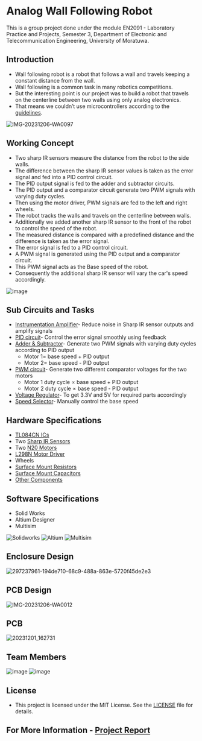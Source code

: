 # Analog Wall Following Robot
This is a group project done under the module EN2091 - Laboratory Practice and Projects, Semester 3, Department of Electronic and Telecommunication Engineering, University of Moratuwa. 

## Introduction

*  Wall following robot is a robot that follows a wall and travels keeping a constant distance from the wall. 
*  Wall following is a common task in many robotics competitions.
*  But the interesting point is our project was to build a robot that travels on the centerline between two walls using only analog electronics.
*  That means we couldn’t use microcontrollers according to the [guidelines](https://github.com/Sahanmin/Analog-Wall-Following-Car/blob/main/Project_Guidelines.pdf).

![IMG-20231206-WA0097](https://github.com/Sahanmin/Analog-Wall-Following-Car/assets/106037441/241e426e-1c0c-4cf3-a58a-3e9705a20f41)

## Working Concept

*  Two sharp IR sensors measure the distance from the robot to the side walls.
*  The difference between the sharp IR sensor values is taken as the error signal and fed into a PID control circuit.
*  The PID output signal is fed to the adder and subtractor circuits.
*  The PID output and a comparator circuit generate two PWM signals with varying duty cycles.
*  Then using the motor driver, PWM signals are fed to the left and right wheels.
*  The robot tracks the walls and travels on the centerline between walls.
*  Additionally we added another sharp IR sensor to the front of the robot to control the speed of the robot.
*  The measured distance is compared with a predefined distance and the difference is taken as the error signal.
*  The error signal is fed to a PID control circuit.
*  A PWM signal is generated using the PID output and a comparator circuit.
*  This PWM signal acts as the Base speed of the robot.
*  Consequently the additional sharp IR sensor will vary the car's speed accordingly.

![image](https://github.com/Sahanmin/Analog-Wall-Following-Car/assets/106037441/49f70bd2-af03-46a3-9955-452a3b607f5d)

## Sub Circuits and Tasks

* [Instrumentation Amplifier](https://github.com/Sahanmin/Analog-Wall-Following-Car/blob/main/Circuits/Instrumentation%20Amplifier.jpg)- Reduce noise in Sharp IR sensor outputs and amplify signals
* [PID circuit](https://github.com/Sahanmin/Analog-Wall-Following-Car/blob/main/Circuits/PID.jpg)- Control the error signal smoothly using feedback
* [Adder & Subtractor](https://github.com/Sahanmin/Analog-Wall-Following-Car/blob/main/Circuits/Adder%20%26%20Substractor.jpg)- Generate two PWM signals with varying duty cycles according to PID output
	* Motor 1= base speed + PID output
	* Motor 2= base speed - PID output
* [PWM circuit](https://github.com/Sahanmin/Analog-Wall-Following-Car/blob/main/Circuits/PWM.jpg)- Generate two different comparator voltages for the two motors
	* Motor 1 duty cycle ∝ base speed + PID output
	* Motor 2 duty cycle ∝ base speed - PID output
* [Voltage Regulator](https://github.com/Sahanmin/Analog-Wall-Following-Car/blob/main/Circuits/Voltage%20Regulator.png)- To get 3.3V and 5V for required parts accordingly
* [Speed Selector](https://github.com/Sahanmin/Analog-Wall-Following-Car/blob/main/Circuits/Speed%20Selector.png)- Manually control the base speed

## Hardware Specifications

* [TL084CN ICs](https://github.com/Sahanmin/Analog-Wall-Following-Car/blob/main/data%20sheets/TL084CN_GeneralPurposeAmplifier.pdf)
* Two [Sharp IR Sensors](https://github.com/Sahanmin/Analog-Wall-Following-Car/blob/main/data%20sheets/Sharp%20IR%20Sensor.pdf) 
* Two [N20 Motors](https://github.com/Sahanmin/Analog-Wall-Following-Car/blob/main/data%20sheets/GA12-N20%20Motor.pdf)
* [L298N Motor Driver](https://github.com/Sahanmin/Analog-Wall-Following-Car/blob/main/data%20sheets/L298%20Motor%20Driver.PDF)
* Wheels
* [Surface Mount Resistors](https://github.com/Sahanmin/Analog-Wall-Following-Car/blob/main/Components/resistors.png)
* [Surface Mount Capacitors](https://github.com/Sahanmin/Analog-Wall-Following-Car/blob/main/Components/capacitors.png)
* [Other Components](https://github.com/Sahanmin/Analog-Wall-Following-Car/blob/main/Components/other%20components.png)

## Software Specifications

* Solid Works
* Altium Designer
* Multisim

![Solidworks](https://img.shields.io/badge/Solid_Works_-red)
![Altium](https://img.shields.io/badge/Altium_Designer_-%23A5915F?logo=altiumdesigner&logoColor=white)
![Multisim](https://img.shields.io/badge/Multisim_-%2357B685?logo=multisim&logoColor=white)


## Enclosure Design

![297237961-194de710-68c9-488a-863e-5720f45de2e3](https://github.com/Sahanmin/Analog-Wall-Following-Car/assets/106037441/2d6a547f-fbf7-422a-8413-5abb84247a53)

## PCB Design

![IMG-20231206-WA0012](https://github.com/Sahanmin/Analog-Wall-Following-Car/assets/106037441/a627905f-60ce-4cc6-8d41-3c2be5a326dd)

## PCB

![20231201_162731](https://github.com/LasithaAmarasinghe/Analog-Wall-Follow-Robot/assets/106037441/6fb28673-3319-4657-9a23-ef2d5f0c3bc5)

## Team Members

![image](https://github.com/LasithaAmarasinghe/Analog-Wall-Follow-Robot/assets/106037441/5d1eefcf-3d5b-4ee2-8885-1eb820ad0053)
![image](https://github.com/LasithaAmarasinghe/Analog-Wall-Follow-Robot/assets/106037441/5746e874-041f-421d-990f-f92470da315d)



## License
 
 * This project is licensed under the MIT License. See the [LICENSE](MIT-LICENSE.txt) file for details.
   
## For More Information - [Project Report](https://github.com/Sahanmin/Analog-Wall-Following-Car/blob/main/Project_Report.pdf)
